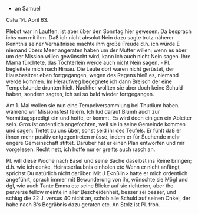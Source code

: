 + an Samuel

 Calw 14. April 63.

Plebst war in Lauffen, ist aber über den Sonntag hier gewesen. Da besprach ichs nun mit ihm. Daß ich nicht absolut Nein dazu sagte trotz näherer Kenntnis seiner Verhältnisse machte ihm große Freude d.h. ich würde E niemand übers Meer angeraten haben um der Mutter willen; wenn es aber um der Mission willen gewünscht wird, kann ich auch nicht Nein sagen. Ihre Mama fürchtete, das Töchterlein werde auch nicht Nein sagen. - Pl. begleitete mich nach Hirsau. Die Leute dort waren nicht gerüstet, der Hausbesitzer eben fortgegangen, wegen des Regens hieß es, niemand werde kommen. Im Heraufweg begegnete ich dann Breisch der eine Tempelstunde drunten hielt. Nachher wollten sie aber doch keine Schuld haben, sondern sagten, ich sei so bald wieder fortgegangen.

Am 1. Mai wollen sie nun eine Tempelversammlung bei Thudium haben, während wir Missionsfest feiern. Ich lud darauf Blumh auch zur Vormittagspredigt ein und hoffe, er kommt. Es wird doch einigen ein Ableiter sein. Gros ist ordentlich angefochten, weil sie in seine Gemeinde kommen und sagen: Tretet zu uns über, sonst seid ihr des Teufels. Er fühlt daß er ihnen mehr positiv entgegentreten müsse, indem er für Suchende mehr engere Gemeinschaft stiftet. Darüber hat er einen Plan entworfen und mir vorgelesen. Recht nett, ich hoffe nur er greifts auch rasch an.

Pl. will diese Woche nach Basel und seine Sache daselbst ins Reine bringen; d.h. wie ich denke, Heiratserlaubnis einholen etc Wenn er nicht anfängt, sprichst Du natürlich nicht darüber. Mit J<ette> E<nßlin> hatte er mich ordentlich angeführt, sprach immer mit Bewunderung von ihr, wünschte sie Mögl und dgl, wie auch Tante Emma etc seine Blicke auf sie richteten, aber the perverse fellow meinte in aller Bescheidenheit, besser sei besser, und schlug die 22 J. versus 40 nicht an, schob alle Schuld auf seinen Onkel, der habe nach B's Begräbnis dazu geraten etc. An Stolz ist Pl. froh. 
